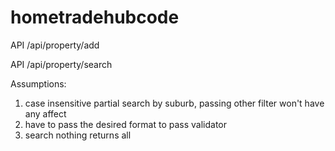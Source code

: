 # hometradehubcode

API /api/property/add

API /api/property/search

Assumptions: 
1. case insensitive partial search by suburb, passing other filter won't have any affect
2. have to pass the desired format to pass validator
3. search nothing returns all